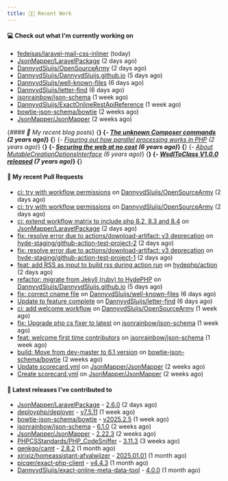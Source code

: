 ```yaml
---
title: 👨‍💻 Recent Work
---
```


#### 💻 Check out what I'm currently working on

- [fedeisas/laravel-mail-css-inliner](https://github.com/fedeisas/laravel-mail-css-inliner) (today)
- [JsonMapper/LaravelPackage](https://github.com/JsonMapper/LaravelPackage) (2 days ago)
- [DannyvdSluijs/OpenSourceArmy](https://github.com/DannyvdSluijs/OpenSourceArmy) (2 days ago)
- [DannyvdSluijs/DannyvdSluijs.github.io](https://github.com/DannyvdSluijs/DannyvdSluijs.github.io) (5 days ago)
- [DannyvdSluijs/well-known-files](https://github.com/DannyvdSluijs/well-known-files) (6 days ago)
- [DannyvdSluijs/letter-find](https://github.com/DannyvdSluijs/letter-find) (6 days ago)
- [jsonrainbow/json-schema](https://github.com/jsonrainbow/json-schema) (1 week ago)
- [DannyvdSluijs/ExactOnlineRestApiReference](https://github.com/DannyvdSluijs/ExactOnlineRestApiReference) (1 week ago)
- [bowtie-json-schema/bowtie](https://github.com/bowtie-json-schema/bowtie) (2 weeks ago)
- [JsonMapper/JsonMapper](https://github.com/JsonMapper/JsonMapper) (2 weeks ago)


{*#### 📜 My recent blog posts*}
{**}
{*- [The unknown Composer commands](https://www.dannyvandersluijs.nl/posts/2023-08-25-the-unknown-composer-commands.html) (2 years ago)*}
{**}
{*- [Figuring out how parallel processing works in PHP](https://www.dannyvandersluijs.nl/posts/2023-06-21-figuring-out-how-parallel-processing-works-in-php.html) (2 years ago)*}
{**}
{*- [Securing the web at no cost](https://www.dannyvandersluijs.nl/posts/2019-02-04-securing-the-web-at-no-cost.html) (6 years ago)*}
{**}
{*- [About MutableCreationOptionsInterface](https://www.dannyvandersluijs.nl/posts/2018-10-15-about-mutable-creation-options-interface.html) (6 years ago)*}
{**}
{*- [WsdlToClass V1.0.0 released](https://www.dannyvandersluijs.nl/posts/2018-01-11-wsdl-to-class-v1-0-0.html) (7 years ago)*}
{**}

#### 🔨 My recent Pull Requests

- [ci: try with workflow permissions](https://github.com/DannyvdSluijs/OpenSourceArmy/pull/7) on [DannyvdSluijs/OpenSourceArmy](https://github.com/DannyvdSluijs/OpenSourceArmy) (2 days ago)
- [ci: try with workflow permissions](https://github.com/DannyvdSluijs/OpenSourceArmy/pull/4) on [DannyvdSluijs/OpenSourceArmy](https://github.com/DannyvdSluijs/OpenSourceArmy) (2 days ago)
- [ci: extend workflow matrix to include php 8.2, 8.3 and 8.4](https://github.com/JsonMapper/LaravelPackage/pull/24) on [JsonMapper/LaravelPackage](https://github.com/JsonMapper/LaravelPackage) (2 days ago)
- [fix: resolve error due to actions/download-artifact: v3 deprecation](https://github.com/hyde-staging/github-action-test-project-2/pull/1) on [hyde-staging/github-action-test-project-2](https://github.com/hyde-staging/github-action-test-project-2) (2 days ago)
- [fix: resolve error due to actions/download-artifact: v3 deprecation](https://github.com/hyde-staging/github-action-test-project-1/pull/1) on [hyde-staging/github-action-test-project-1](https://github.com/hyde-staging/github-action-test-project-1) (2 days ago)
- [feat: add RSS as input to build rss during action run](https://github.com/hydephp/action/pull/51) on [hydephp/action](https://github.com/hydephp/action) (2 days ago)
- [refactor: migrate from Jekyll (ruby) to HydePHP](https://github.com/DannyvdSluijs/DannyvdSluijs.github.io/pull/50) on [DannyvdSluijs/DannyvdSluijs.github.io](https://github.com/DannyvdSluijs/DannyvdSluijs.github.io) (5 days ago)
- [fix: correct cname file](https://github.com/DannyvdSluijs/well-known-files/pull/2) on [DannyvdSluijs/well-known-files](https://github.com/DannyvdSluijs/well-known-files) (6 days ago)
- [Update to feature complete](https://github.com/DannyvdSluijs/letter-find/pull/1) on [DannyvdSluijs/letter-find](https://github.com/DannyvdSluijs/letter-find) (6 days ago)
- [ci: add welcome workflow](https://github.com/DannyvdSluijs/OpenSourceArmy/pull/2) on [DannyvdSluijs/OpenSourceArmy](https://github.com/DannyvdSluijs/OpenSourceArmy) (1 week ago)
- [fix: Upgrade php cs fixer to latest](https://github.com/jsonrainbow/json-schema/pull/783) on [jsonrainbow/json-schema](https://github.com/jsonrainbow/json-schema) (1 week ago)
- [feat: welcome first time contributors](https://github.com/jsonrainbow/json-schema/pull/782) on [jsonrainbow/json-schema](https://github.com/jsonrainbow/json-schema) (1 week ago)
- [build: Move from dev-master to 6.1 version](https://github.com/bowtie-json-schema/bowtie/pull/1812) on [bowtie-json-schema/bowtie](https://github.com/bowtie-json-schema/bowtie) (2 weeks ago)
- [Update scorecard.yml](https://github.com/JsonMapper/JsonMapper/pull/191) on [JsonMapper/JsonMapper](https://github.com/JsonMapper/JsonMapper) (2 weeks ago)
- [Create scorecard.yml](https://github.com/JsonMapper/JsonMapper/pull/190) on [JsonMapper/JsonMapper](https://github.com/JsonMapper/JsonMapper) (2 weeks ago)


#### 🔭 Latest releases I've contributed to

- [JsonMapper/LaravelPackage](https://github.com/JsonMapper/LaravelPackage) - [2.6.0](https://github.com/JsonMapper/LaravelPackage/releases/tag/2.6.0) (2 days ago)
- [deployphp/deployer](https://github.com/deployphp/deployer) - [v7.5.11](https://github.com/deployphp/deployer/releases/tag/v7.5.11) (1 week ago)
- [bowtie-json-schema/bowtie](https://github.com/bowtie-json-schema/bowtie) - [v2025.2.5](https://github.com/bowtie-json-schema/bowtie/releases/tag/v2025.2.5) (1 week ago)
- [jsonrainbow/json-schema](https://github.com/jsonrainbow/json-schema) - [6.1.0](https://github.com/jsonrainbow/json-schema/releases/tag/6.1.0) (2 weeks ago)
- [JsonMapper/JsonMapper](https://github.com/JsonMapper/JsonMapper) - [2.22.3](https://github.com/JsonMapper/JsonMapper/releases/tag/2.22.3) (2 weeks ago)
- [PHPCSStandards/PHP_CodeSniffer](https://github.com/PHPCSStandards/PHP_CodeSniffer) - [3.11.3](https://github.com/PHPCSStandards/PHP_CodeSniffer/releases/tag/3.11.3) (3 weeks ago)
- [genkgo/camt](https://github.com/genkgo/camt) - [2.8.2](https://github.com/genkgo/camt/releases/tag/2.8.2) (1 month ago)
- [xirixiz/homeassistant-afvalwijzer](https://github.com/xirixiz/homeassistant-afvalwijzer) - [2025.01.01](https://github.com/xirixiz/homeassistant-afvalwijzer/releases/tag/2025.01.01) (1 month ago)
- [picqer/exact-php-client](https://github.com/picqer/exact-php-client) - [v4.4.3](https://github.com/picqer/exact-php-client/releases/tag/v4.4.3) (1 month ago)
- [DannyvdSluijs/exact-online-meta-data-tool](https://github.com/DannyvdSluijs/exact-online-meta-data-tool) - [4.0.0](https://github.com/DannyvdSluijs/exact-online-meta-data-tool/releases/tag/4.0.0) (1 month ago)
